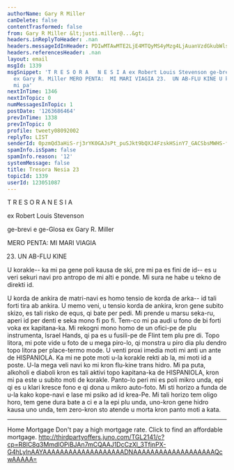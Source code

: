 ```yaml
---
authorName: Gary R Miller
canDelete: false
contentTrasformed: false
from: Gary R Miller &lt;justi.miller@...&gt;
headers.inReplyToHeader: .nan
headers.messageIdInHeader: PDIwMTAwMTE2LjE4MTQyMS4yMzg4LjAuanVzdGkubWlsbGVyQGp1bm8uY29tPg==
headers.referencesHeader: .nan
layout: email
msgId: 1339
msgSnippet: 'T R E S O R A   N E S I A ex Robert Louis Stevenson ge-brevi e ge-Glosa
  ex Gary R. Miller MERO PENTA:  MI MARI VIAGIA 23.  UN AB-FLU KINE U korakle-- ka
  mi pa'
nextInTime: 1346
nextInTopic: 0
numMessagesInTopic: 1
postDate: '1263686464'
prevInTime: 1338
prevInTopic: 0
profile: tweety08092002
replyTo: LIST
senderId: 0pzmQd3aHiS-rj3rYK0GAJsPt_puSJkt9bQXJ4FzskHSinY7_GACSbsMWHS-fjUBJk08xVG04z-rZoEJCDn2b-WL0wj9wXBI5YZIlw
spamInfo.isSpam: false
spamInfo.reason: '12'
systemMessage: false
title: Tresora Nesia 23
topicId: 1339
userId: 123051087
---
```


  T R E S O R A   N E S I A

  ex Robert Louis Stevenson

  ge-brevi e ge-Glosa ex Gary R. Miller

 MERO PENTA:  MI MARI VIAGIA

23.  UN AB-FLU KINE

 U korakle-- ka mi pa gene poli kausa de ski, pre mi pa es fini de id--
es u veri sekuri navi pro antropo de mi alti e ponde.  Mi sura ne habe u
tekno de direkti id.

 U korda de ankira de matri-navi es homo tensio de korda de arka-- id
tali forti tira ab ankira.  U memo veni, u tensio korda de ankira, kron
gene subito skizo, es tali risko de equs, qi bate per pedi.  Mi prende u
marsu seka-ru, aperi id per denti e seka mono fi po fi.  Tem-co mi pa
audi u fono de bi forti voka ex kapitana-ka.  Mi rekogni mono homo de un
ofici-pe de plu instrumenta, Israel Hands, qi pa es u fusili-pe de Flint
tem plu pre di.  Topo litora, mi pote vide u foto de u mega piro-lo, qi
monstra u piro dia plu dendro topo litora per place-termo mode.  U venti
proxi imedia moti mi anti un ante de HISPANIOLA.  Ka mi ne pote moti u-la
korakle rekti ab la, mi moti id a poste.  U-la mega veli navi ko mi kron
flu-kine trans hidro.  Mi pa puta, alkoholi e diaboli kron es tali aktivi
topo kapitana-ka de HISPANIOLA, kron mi pa este u subito moti de korakle.
 Panto-lo peri mi es poli mikro unda, epi qi es u klari kresce fono e qi
dona u mikro auto-foto.  Mi sti horizo a funda de u-la kako kope-navi e
lase mi psiko ad id krea-Pe.  Mi tali horizo tem oligo horo, tem gene
dura bate a ci e a la epi plu unda, uno-kron gene hidro kausa uno unda,
tem zero-kron sto atende u morta kron panto moti a kata.
____________________________________________________________
Home Mortgage
Don't pay a high mortgage rate.  Click to find an affordable mortgage.
http://thirdpartyoffers.juno.com/TGL2141/c?cp=R8lC8q3MmdlOPiBJAn7mCQAAJ1DcCzXl_3TfjnPX-G4hLylnAAYAAAAAAAAAAAAAAAAAAADNAAAAAAAAAAAAAAAAAAAQcwAAAAA=


